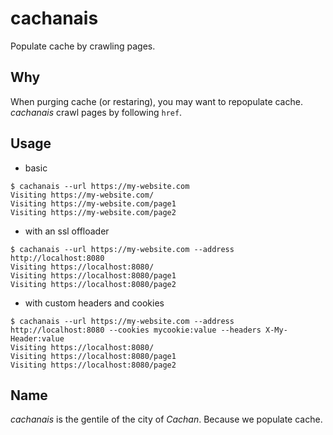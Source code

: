 # cachanais

Populate cache by crawling pages.

## Why

When purging cache (or restaring), you may want to repopulate cache.
_cachanais_ crawl pages by following `href`.

## Usage

* basic

``` shell
$ cachanais --url https://my-website.com
Visiting https://my-website.com/
Visiting https://my-website.com/page1
Visiting https://my-website.com/page2
```

* with an ssl offloader

``` shell
$ cachanais --url https://my-website.com --address http://localhost:8080
Visiting https://localhost:8080/
Visiting https://localhost:8080/page1
Visiting https://localhost:8080/page2
```

* with custom headers and cookies

``` shell
$ cachanais --url https://my-website.com --address http://localhost:8080 --cookies mycookie:value --headers X-My-Header:value
Visiting https://localhost:8080/
Visiting https://localhost:8080/page1
Visiting https://localhost:8080/page2
```

## Name

_cachanais_ is the gentile of the city of _Cachan_.
Because we populate cache.
